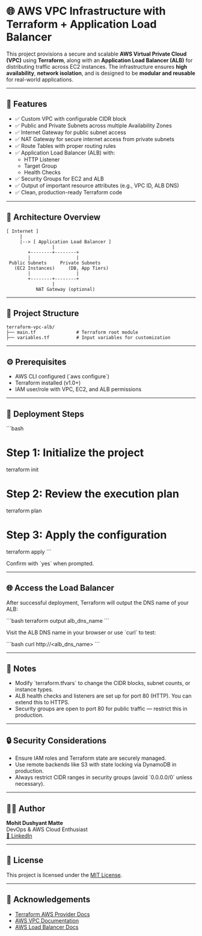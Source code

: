 # 🌐 AWS VPC Infrastructure with Terraform + Application Load Balancer

This project provisions a secure and scalable **AWS Virtual Private Cloud (VPC)** using **Terraform**, along with an **Application Load Balancer (ALB)** for distributing traffic across EC2 instances. The infrastructure ensures **high availability**, **network isolation**, and is designed to be **modular and reusable** for real-world applications.

---

## 🚀 Features

- ✅ Custom VPC with configurable CIDR block
- ✅ Public and Private Subnets across multiple Availability Zones
- ✅ Internet Gateway for public subnet access
- ✅ NAT Gateway for secure internet access from private subnets
- ✅ Route Tables with proper routing rules
- ✅ Application Load Balancer (ALB) with:
  - HTTP Listener
  - Target Group
  - Health Checks
- ✅ Security Groups for EC2 and ALB
- ✅ Output of important resource attributes (e.g., VPC ID, ALB DNS)
- ✅ Clean, production-ready Terraform code

---

## 🧱 Architecture Overview
```
[ Internet ]
     |
     |--> [ Application Load Balancer ]
                 |
        +--------+--------+
        |                 |
 Public Subnets     Private Subnets
   (EC2 Instances)     (DB, App Tiers)
        |                 |
        +--------+--------+
                 |
           NAT Gateway (optional)
```

---

## 📁 Project Structure

```
terraform-vpc-alb/
├── main.tf               # Terraform root module
├── variables.tf          # Input variables for customization
```

---


## ⚙️ Prerequisites

- AWS CLI configured (\`aws configure\`)
- Terraform installed (v1.0+)
- IAM user/role with VPC, EC2, and ALB permissions

---

## 🚀 Deployment Steps

\`\`\`bash
# Step 1: Initialize the project
terraform init

# Step 2: Review the execution plan
terraform plan

# Step 3: Apply the configuration
terraform apply
\`\`\`

Confirm with \`yes\` when prompted.

---

## 🌐 Access the Load Balancer

After successful deployment, Terraform will output the DNS name of your ALB:

\`\`\`bash
terraform output alb_dns_name
\`\`\`

Visit the ALB DNS name in your browser or use \`curl\` to test:

\`\`\`bash
curl http://<alb_dns_name>
\`\`\`

---

## 📌 Notes

- Modify \`terraform.tfvars\` to change the CIDR blocks, subnet counts, or instance types.
- ALB health checks and listeners are set up for port 80 (HTTP). You can extend this to HTTPS.
- Security groups are open to port 80 for public traffic — restrict this in production.

---

## 🔒 Security Considerations

- Ensure IAM roles and Terraform state are securely managed.
- Use remote backends like S3 with state locking via DynamoDB in production.
- Always restrict CIDR ranges in security groups (avoid \`0.0.0.0/0\` unless necessary).

---

## 👨‍💻 Author

**Mohit Dushyant Matte**  
DevOps & AWS Cloud Enthusiast  
[🔗 LinkedIn](https://www.linkedin.com/in/mohit-matte-a6496a240/)

---

## 📜 License

This project is licensed under the [MIT License](LICENSE).

---

## 🙌 Acknowledgements

- [Terraform AWS Provider Docs](https://registry.terraform.io/providers/hashicorp/aws/latest/docs)
- [AWS VPC Documentation](https://docs.aws.amazon.com/vpc/)
- [AWS Load Balancer Docs](https://docs.aws.amazon.com/elasticloadbalancing/latest/application/introduction.html)
